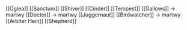 [[Oglea]]
[[Sanctum]]
[[Shiver]]
[[Cinder]]
[[Tempest]]
[[Gallows]] -> martwy
[[Doctor]] -> martwy
[[Juggernaut]]
[[Birdwatcher]] -> martwy
[[Arbiter Hein]]
[[Shepherd]]